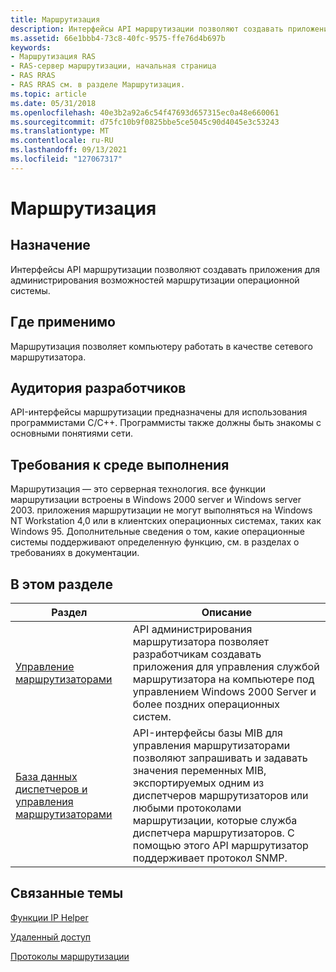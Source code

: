 ```yaml
---
title: Маршрутизация
description: Интерфейсы API маршрутизации позволяют создавать приложения для администрирования возможностей маршрутизации операционной системы.
ms.assetid: 66e1bbb4-73c8-40fc-9575-ffe76d4b697b
keywords:
- Маршрутизация RAS
- RAS-сервер маршрутизации, начальная страница
- RAS RRAS
- RAS RRAS см. в разделе Маршрутизация.
ms.topic: article
ms.date: 05/31/2018
ms.openlocfilehash: 40e3b2a92a6c54f47693d657315ec0a48e660061
ms.sourcegitcommit: d75fc10b9f0825bbe5ce5045c90d4045e3c53243
ms.translationtype: MT
ms.contentlocale: ru-RU
ms.lasthandoff: 09/13/2021
ms.locfileid: "127067317"
---
```

# <a name="routing"></a>Маршрутизация

## <a name="purpose"></a>Назначение

Интерфейсы API маршрутизации позволяют создавать приложения для администрирования возможностей маршрутизации операционной системы.

## <a name="where-applicable"></a>Где применимо

Маршрутизация позволяет компьютеру работать в качестве сетевого маршрутизатора.

## <a name="developer-audience"></a>Аудитория разработчиков

API-интерфейсы маршрутизации предназначены для использования программистами C/C++. Программисты также должны быть знакомы с основными понятиями сети.

## <a name="run-time-requirements"></a>Требования к среде выполнения

Маршрутизация — это серверная технология. все функции маршрутизации встроены в Windows 2000 server и Windows server 2003. приложения маршрутизации не могут выполняться на Windows NT Workstation 4,0 или в клиентских операционных системах, таких как Windows 95. Дополнительные сведения о том, какие операционные системы поддерживают определенную функцию, см. в разделах о требованиях в документации.

## <a name="in-this-section"></a>В этом разделе



| Раздел                                                                                               | Описание                                                                                                                                                                                                                                                                                                                               |
|-----------------------------------------------------------------------------------------------------|-------------------------------------------------------------------------------------------------------------------------------------------------------------------------------------------------------------------------------------------------------------------------------------------------------------------------------------------|
| [Управление маршрутизаторами](about-router-management.md)<br/>                                         | API администрирования маршрутизатора позволяет разработчикам создавать приложения для управления службой маршрутизатора на компьютере под управлением Windows 2000 Server и более поздних операционных систем.<br/>                                                                                                                                                     |
| [База данных диспетчеров и управления маршрутизаторами](/windows/desktop/RRAS/about-router-management-with-mib)<br/> | API-интерфейсы базы MIB для управления маршрутизаторами позволяют запрашивать и задавать значения переменных MIB, экспортируемых одним из диспетчеров маршрутизаторов или любыми протоколами маршрутизации, которые служба диспетчера маршрутизаторов. С помощью этого API маршрутизатор поддерживает протокол SNMP.<br/> |



 

## <a name="related-topics"></a>Связанные темы

<dl> <dt>

[Функции IP Helper](../iphlp/ip-helper-start-page.md)
</dt> <dt>

[Удаленный доступ](remote-access-start-page.md)
</dt> <dt>

[Протоколы маршрутизации](routing-protocols-start-page.md)
</dt> </dl>

 

